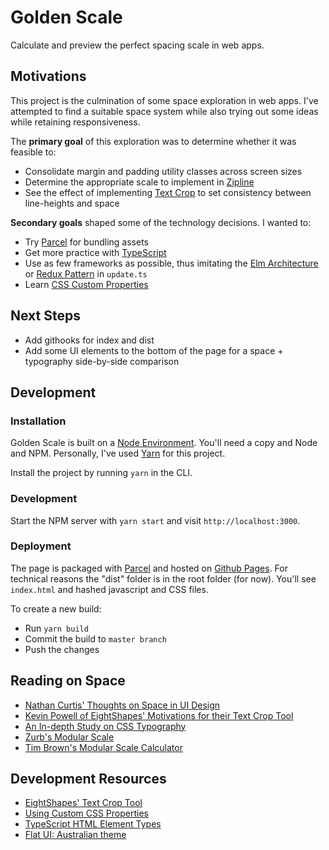 # Golden Scale

Calculate and preview the perfect spacing scale in web apps.

## Motivations

This project is the culmination of some space exploration in web apps. I've attempted to find a suitable space system while also trying out some ideas while retaining responsiveness.

The **primary goal** of this exploration was to determine whether it was feasible to:

* Consolidate margin and padding utility classes across screen sizes
* Determine the appropriate scale to implement in [Zipline](http://retailzipline.com)
* See the effect of implementing [Text Crop](http://text-crop.eightshapes.com/) to set consistency between line-heights and space

**Secondary goals** shaped some of the technology decisions. I wanted to:

* Try [Parcel](https://parceljs.org) for bundling assets
* Get more practice with [TypeScript](https://www.typescriptlang.org)
* Use as few frameworks as possible, thus imitating the [Elm Architecture](https://guide.elm-lang.org/architecture/) or [Redux Pattern](https://redux.js.org) in `update.ts`
* Learn [CSS Custom Properties](https://developer.mozilla.org/en-US/docs/Web/CSS/--*)

## Next Steps

* Add githooks for index and dist
* Add some UI elements to the bottom of the page for a space + typography side-by-side comparison

## Development

### Installation

Golden Scale is built on a [Node Environment](https://nodejs.org/en/). You'll need a copy and Node and NPM. Personally, I've used [Yarn](https://yarnpkg.com/en/) for this project.

Install the project by running `yarn` in the CLI.

### Development

Start the NPM server with `yarn start` and visit `http://localhost:3000`.

### Deployment

The page is packaged with [Parcel](https://parceljs.org) and hosted on [Github Pages](https://pages.github.com). For technical reasons the "dist" folder is in the root folder (for now). You'll see `index.html` and hashed javascript and CSS files.

To create a new build:

* Run `yarn build`
* Commit the build to `master branch`
* Push the changes

## Reading on Space

* [Nathan Curtis' Thoughts on Space in UI Design](https://medium.com/eightshapes-llc/space-in-design-systems-188bcbae0d62)
* [Kevin Powell of EightShapes' Motivations for their Text Crop Tool](https://medium.com/eightshapes-llc/cropping-away-negative-impacts-of-line-height-84d744e016ce)
* [An In-depth Study on CSS Typography](https://iamvdo.me/en/blog/css-font-metrics-line-height-and-vertical-align)
* [Zurb's Modular Scale](https://zurb.com/word/modular-scale)
* [Tim Brown's Modular Scale Calculator](http://www.modularscale.com)

## Development Resources

* [EightShapes' Text Crop Tool](http://text-crop.eightshapes.com)
* [Using Custom CSS Properties](http://vanseodesign.com/css/custom-properties-and-javascript/)
* [TypeScript HTML Element Types](http://definitelytyped.org/docs/flipsnap--flipsnap/interfaces/htmlelement.html)
* [Flat UI: Australian theme](https://flatuicolors.com/palette/au)
